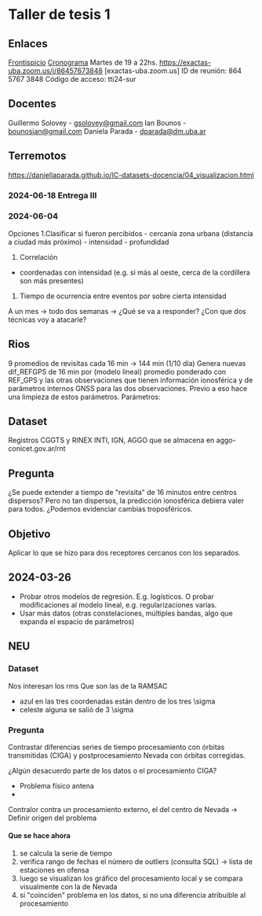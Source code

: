 # Taller de tesis 1

## Enlaces
[Frontispicio](https://tallerdetesis1-2024.netlify.app/)
[Cronograma](https://tallerdetesis1-2024.netlify.app/cronograma)
Martes de 19 a 22hs. https://exactas-uba.zoom.us/j/86457673848 [exactas-uba.zoom.us] ID de reunión: 864 5767 3848 Código de acceso: tti24-sur

## Docentes
Guillermo Solovey - gsolovey@gmail.com
Ian Bounos - bounosian@gmail.com
Daniela Parada - dparada@dm.uba.ar


## Terremotos
https://daniellaparada.github.io/IC-datasets-docencia/04_visualizacion.html

### 2024-06-18 Entrega III


### 2024-06-04
Opciones
1.Clasificar si fueron percibidos
	- cercanía zona urbana (distancia a ciudad más próximo)
	- intensidad
	- profundidad
1. Correlación
- coordenadas con intensidad (e.g. si más al oeste, cerca de la cordillera son más presentes)
1. Tiempo de ocurrencia entre eventos por sobre cierta intensidad



A un mes -> todo
dos semanas -> ¿Qué se va a responder? ¿Con que dos técnicas voy a atacarle?




## Rios
9 promedios de revisitas cada 16 min -> 144 min (1/10 día)
Genera nuevas dif_REFGPS de 16 min por (modelo lineal) promedio ponderado con REF_GPS y las otras observaciones que tienen información ionosférica y de parámetros internos GNSS para las dos observaciones.
Previo a eso hace una limpieza de estos parámetros.
Parámetros: 



## Dataset
Registros CGGTS y RINEX INTI, IGN, AGGO que se almacena en aggo-conicet.gov.ar/rnt


## Pregunta 
¿Se puede extender a tiempo de "revisita" de 16 minutos entre centros dispersos?
Pero no tan dispersos, la predicción ionosférica debiera valer para todos.
¿Podemos evidenciar cambias troposféricos.





## Objetivo
Aplicar lo que se hizo para dos receptores cercanos con los separados.


## 2024-03-26
- Probar otros modelos de regresión. E.g. logísticos. O probar modificaciones al modelo lineal, e.g. regularizaciones varias.
- Usar más datos (otras constelaciones, múltiples bandas, algo que expanda el espacio de parámetros)



## NEU

### Dataset
Nos interesan los rms
Que son las de la RAMSAC


- azul en las tres coordenadas están dentro de los tres \sigma
- celeste alguna se salió de 3 \sigma

### Pregunta
Contrastar diferencias  series de tiempo procesamiento con órbitas transmitidas (CIGA) y postprocesamiento Nevada con órbitas corregidas.

¿Algún desacuerdo parte de los datos o el procesamiento CIGA?

- Problema físico antena
- 

Contralor contra un procesamiento externo, el del centro de Nevada
-> Definir origen del problema

#### Que se hace ahora
1. se calcula la serie de tiempo
2. verifica rango de fechas el número de outliers (consulta SQL) -> lista de estaciones en ofensa
3. luego se visualizan los gráfico del procesamiento local y se compara visualmente con la de Nevada
4. si "coinciden" problema en los datos, si no una diferencia atribuible al procesamiento 
 

### 

